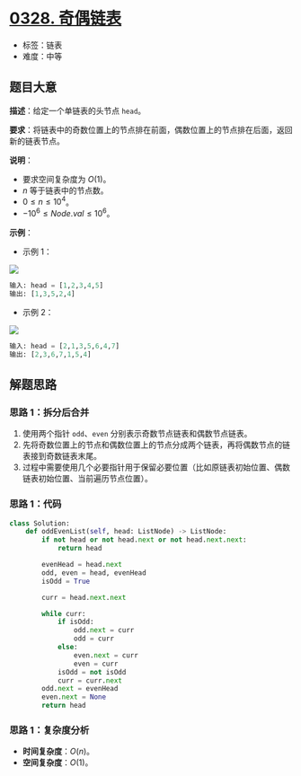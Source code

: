 # [0328. 奇偶链表](https://leetcode.cn/problems/odd-even-linked-list/)

- 标签：链表
- 难度：中等

## 题目大意

**描述**：给定一个单链表的头节点 `head`。

**要求**：将链表中的奇数位置上的节点排在前面，偶数位置上的节点排在后面，返回新的链表节点。

**说明**：

- 要求空间复杂度为 $O(1)$。
- $n$ 等于链表中的节点数。
- $0 \le n \le 10^4$。
- $-10^6 \le Node.val \le 10^6$。

**示例**：

- 示例 1：

![](https://assets.leetcode.com/uploads/2021/03/10/oddeven-linked-list.jpg)

```python
输入: head = [1,2,3,4,5]
输出: [1,3,5,2,4]
```

- 示例 2：

![](https://assets.leetcode.com/uploads/2021/03/10/oddeven2-linked-list.jpg)

```python
输入: head = [2,1,3,5,6,4,7]
输出: [2,3,6,7,1,5,4]
```

## 解题思路

### 思路 1：拆分后合并

1. 使用两个指针 `odd`、`even` 分别表示奇数节点链表和偶数节点链表。
2. 先将奇数位置上的节点和偶数位置上的节点分成两个链表，再将偶数节点的链表接到奇数链表末尾。
3. 过程中需要使用几个必要指针用于保留必要位置（比如原链表初始位置、偶数链表初始位置、当前遍历节点位置）。

### 思路 1：代码

```python
class Solution:
    def oddEvenList(self, head: ListNode) -> ListNode:
        if not head or not head.next or not head.next.next:
            return head

        evenHead = head.next
        odd, even = head, evenHead
        isOdd = True

        curr = head.next.next

        while curr:
            if isOdd:
                odd.next = curr
                odd = curr
            else:
                even.next = curr
                even = curr
            isOdd = not isOdd
            curr = curr.next
        odd.next = evenHead
        even.next = None
        return head
```

### 思路 1：复杂度分析

- **时间复杂度**：$O(n)$。
- **空间复杂度**：$O(1)$。

